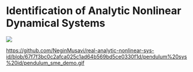 # Identification of Analytic Nonlinear Dynamical Systems

![](https://github.com/NeginMusavi/real-analytic-nonlinear-sys-id/pendulum-sys-id/pendulum_sme_demo.gif)

https://github.com/NeginMusavi/real-analytic-nonlinear-sys-id/blob/67f7f3bc0c2afca025c1ad64b569bd5ce0330f1d/pendulum%20sys%20id/pendulum_sme_demo.gif
